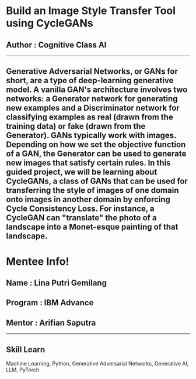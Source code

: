 # Build an Image Style Transfer Tool using CycleGANs
## Author : Cognitive Class AI
--------------------------------

Generative Adversarial Networks, or GANs for short, are a type of deep-learning generative model. A vanilla GAN's architecture involves two networks: a Generator network for generating new examples and a Discriminator network for classifying examples as real (drawn from the training data) or fake (drawn from the Generator). 
GANs typically work with images.  Depending on how we set the objective function of a GAN, the Generator can be used to generate new images that satisfy certain rules. In this guided project, we will be learning about CycleGANs, a class of GANs that can be used for transferring the style of images of one domain onto images in another domain by enforcing Cycle Consistency Loss. For instance, a CycleGAN can "translate" the photo of a landscape into a Monet-esque painting of that landscape.
-------------------
# Mentee Info!
## Name : Lina Putri Gemilang
## Program : IBM Advance
## Mentor : Arifian Saputra

--------------------------------

## Skill Learn
Machine Learning, Python, Generative Adversarial Networks, Generative AI, LLM, PyTorch
